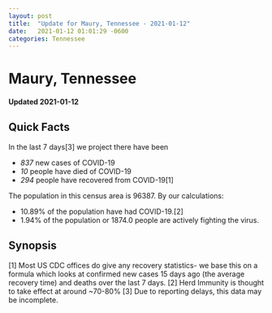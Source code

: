 ```yaml
---
layout: post
title:  "Update for Maury, Tennessee - 2021-01-12"
date:   2021-01-12 01:01:29 -0600
categories: Tennessee
---
```


# Maury, Tennessee
#### Updated 2021-01-12

## Quick Facts

In the last 7 days[3] we project there have been
- *837* new cases of COVID-19
- *10* people have died of COVID-19
- *294* people have recovered from COVID-19[1]

The population in this census area is 96387. By our calculations:
- 10.89% of the population have had COVID-19.[2]
- 1.94% of the population or 1874.0 people are actively fighting the virus.

## Synopsis




[1] Most US CDC offices do give any recovery statistics- we base this on a formula which looks at confirmed new cases
15 days ago (the average recovery time) and deaths over the last 7 days.
[2] Herd Immunity is thought to take effect at around ~70-80%
[3] Due to reporting delays, this data may be incomplete. 
    